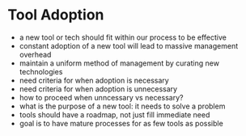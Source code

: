 # Tool Adoption
* a new tool or tech should fit within our process to be effective
* constant adoption of a new tool will lead to massive management overhead
* maintain a uniform method of management by curating new technologies
* need criteria for when adoption is necessary
* need criteria for when adoption is unnecessary
* how to proceed when unncessary vs necessary?
* what is the purpose of a new tool: it needs to solve a problem
* tools should have a roadmap, not just fill immediate need
* goal is to have mature processes for as few tools as possible